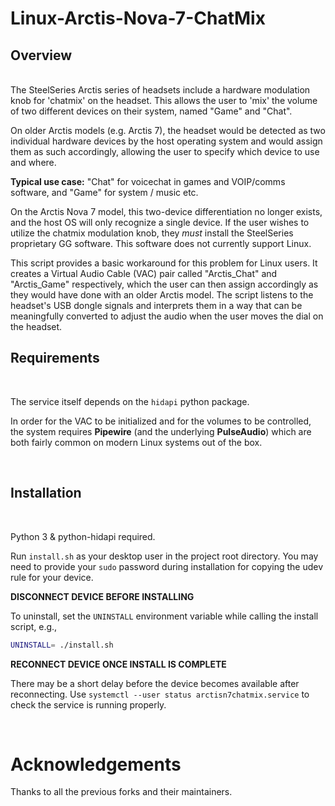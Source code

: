 # Linux-Arctis-Nova-7-ChatMix

## Overview
<br>
The SteelSeries Arctis series of headsets include a hardware modulation knob for 'chatmix' on the headset.
This allows the user to 'mix' the volume of two different devices on their system, named "Game" and "Chat".

On older Arctis models (e.g. Arctis 7), the headset would be detected as two individual hardware devices by
the host operating system and would assign them as such accordingly, allowing the user to specify which device to
use and where.

**Typical use case:** "Chat" for voicechat in games and VOIP/comms software, and "Game" for system / music etc.

On the Arctis Nova 7 model, this two-device differentiation no longer exists, and the host OS will only recognize a single device.
If the user wishes to utilize the chatmix modulation knob, they *must* install the SteelSeries proprietary GG software. This
software does not currently support Linux.

This script provides a basic workaround for this problem for Linux users. It creates a Virtual Audio Cable (VAC) pair called "Arctis_Chat"
and "Arctis_Game" respectively, which the user can then assign accordingly as they would have done with an older Arctis model.
The script listens to the headset's USB dongle signals and interprets them in a way that can be meaningfully converted
to adjust the audio when the user moves the dial on the headset.

## Requirements
<br>

The service itself depends on the `hidapi` python package.

In order for the VAC to be initialized and for the volumes to be controlled, the system requires **Pipewire** (and the underlying **PulseAudio**)
which are both fairly common on modern Linux systems out of the box.

<br>

## Installation
<br>

Python 3 & python-hidapi required.

Run `install.sh` as your desktop user in the project root directory. You may need to provide your `sudo` password during installation for copying the udev rule for your device.

**DISCONNECT DEVICE BEFORE INSTALLING**

To uninstall, set the `UNINSTALL` environment variable while calling the install script, e.g.,

```bash
UNINSTALL= ./install.sh
```

**RECONNECT DEVICE ONCE INSTALL IS COMPLETE**

There may be a short delay before the device becomes available after reconnecting. Use `systemctl --user status arctisn7chatmix.service` to check the service
is running properly.

<br>

# Acknowledgements

Thanks to all the previous forks and their maintainers.
